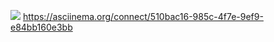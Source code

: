 <a href="https://codeclimate.com/github/mariiamelon/hexlet-code/maintainability"><img src="https://api.codeclimate.com/v1/badges/b1673df474d9e85f98ca/maintainability" /></a>
 https://asciinema.org/connect/510bac16-985c-4f7e-9ef9-e84bb160e3bb
